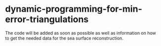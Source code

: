 # dynamic-programming-for-min-error-triangulations
The code will be added as soon as possible as well as information on how to get the needed data for the sea surface reconstruction.
